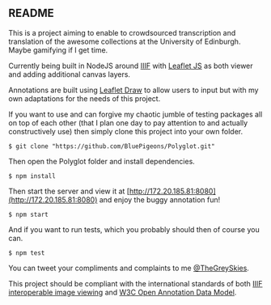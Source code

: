 ## README

This is a project aiming to enable to crowdsourced transcription and translation of the awesome collections at the University of Edinburgh. Maybe gamifying if I get time.

Currently being built in NodeJS around [IIIF](http://iiif.io) with [Leaflet JS](http://leafletjs.com) as both viewer and adding additional canvas layers.

Annotations are built using [Leaflet Draw](https://github.com/Leaflet/Leaflet.draw) to allow users to input but with my own adaptations for the needs of this project.

If you want to use and can forgive my chaotic jumble of testing packages all on top of each other (that I plan one day to pay attention to and actually constructively use) then simply clone this project into your own folder.


```
$ git clone "https://github.com/BluePigeons/Polyglot.git" 
```

Then open the Polyglot folder and install dependencies.

```
$ npm install 
```

Then start the server and view it at [http://172.20.185.81:8080](http://172.20.185.81:8080) and enjoy the buggy annotation fun!

```
$ npm start 
```

And if you want to run tests, which you probably should then of course you can.

```
$ npm test 
```

You can tweet your compliments and complaints to me [@TheGreySkies](https://twitter.com/TheGreySkies).

This project should be compliant with the international standards of both [IIIF interoperable image viewing](http://iiif.io) and [W3C Open Annotation Data Model](http://www.w3.org/TR/annotation-model/).